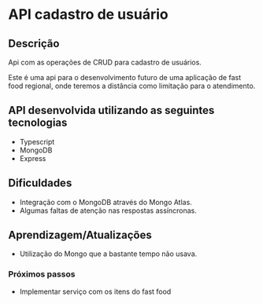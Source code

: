 # API cadastro de usuário

## Descrição
Api com as operações de CRUD para cadastro de usuários.

Este é uma api para o desenvolvimento futuro de uma aplicação de fast food regional, onde teremos a distância como limitação para o atendimento.

## API desenvolvida utilizando as seguintes tecnologias
- Typescript
- MongoDB
- Express

## Dificuldades
- Integração com o MongoDB através do Mongo Atlas.
- Algumas faltas de atenção nas respostas assíncronas.

## Aprendizagem/Atualizações
- Utilização do Mongo que a bastante tempo não usava.

### __Próximos passos__
- Implementar serviço com os itens do fast food